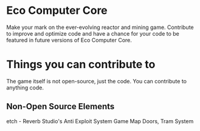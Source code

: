# Eco Computer Core
Make your mark on the ever-evolving reactor and mining game. Contribute to improve and optimize code and have a chance for your code to be featured in future versions of Eco Computer Core.

# Things you can contribute to
 The game itself is not open-source, just the code. You can contribute to anything code.

## Non-Open Source Elements
etch - Reverb Studio's Anti Exploit System
Game Map
Doors, Tram System